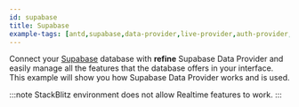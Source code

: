 ```yaml
---
id: supabase
title: Supabase
example-tags: [antd,supabase,data-provider,live-provider,auth-provider,authentication]
---
```


Connect your [Supabase](https://supabase.com/) database with **refine** Supabase Data Provider and easily manage all the features that the database offers in your interface. This example will show you how Supabase Data Provider works and is used.

:::note
StackBlitz environment does not allow Realtime features to work.
:::

<CodeSandboxExample path="data-provider-supabase" />
